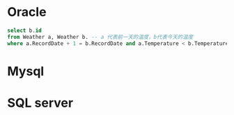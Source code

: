 # Oracle

```sql
select b.id
from Weather a, Weather b. -- a 代表前一天的温度，b代表今天的温度
where a.RecordDate + 1 = b.RecordDate and a.Temperature < b.Temperature


```


# Mysql

# SQL server